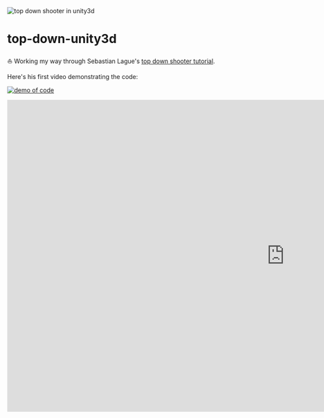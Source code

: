 <img src="http://i.giphy.com/B3RE2D0aE2ZXi.gif" alt="top down shooter in unity3d" />


# top-down-unity3d

:boat: Working my way through Sebastian Lague's [top down shooter tutorial](https://www.youtube.com/playlist?list=PLFt_AvWsXl0ctd4dgE1F8g3uec4zKNRV0 "top down shooter tutorial").

Here's his first video demonstrating the code:

[![demo of code](http://img.youtube.com/vi/SviIeTt2_Lc/0.jpg)](http://www.youtube.com/watch?v=SviIeTt2_Lc)
<iframe width="1280" height="720" src="https://www.youtube.com/embed/SviIeTt2_Lc?list=PLFt_AvWsXl0ctd4dgE1F8g3uec4zKNRV0" frameborder="0" allowfullscreen></iframe>
